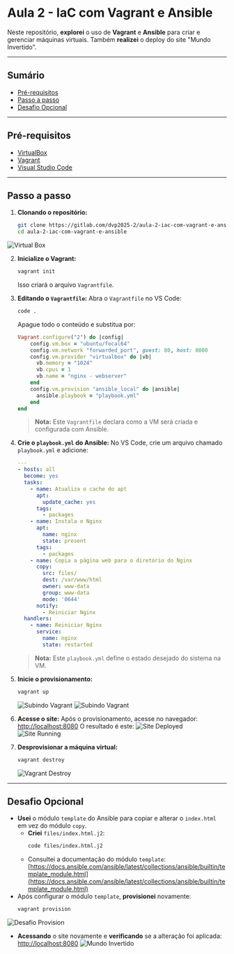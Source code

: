 # Aula 2 - IaC com Vagrant e Ansible

Neste repositório, **explorei** o uso de **Vagrant** e **Ansible** para criar e gerenciar máquinas virtuais. Também **realizei** o deploy do site "Mundo Invertido".

---

## Sumário

-   [Pré-requisitos](#pré-requisitos)
-   [Passo a passo](#passo-a-passo)
-   [Desafio Opcional](#desafio-opcional)
---

## Pré-requisitos

-   [VirtualBox](https://www.virtualbox.org/wiki/Downloads)
-   [Vagrant](https://developer.hashicorp.com/vagrant/downloads?product_intent=vagrant)
-   [Visual Studio Code](https://code.visualstudio.com)

---

## Passo a passo

1.  **Clonando o repositório:**
    ```bash
    git clone https://gitlab.com/dvp2025-2/aula-2-iac-com-vagrant-e-ansible.git
    cd aula-2-iac-com-vagrant-e-ansible
    ```
![Virtual Box](https://github.com/leonildolinck/Avanti-DevOps-Desafio-1/blob/main/screenshots/virtualbox.png)

2.  **Inicialize o Vagrant:**
    ```bash
    vagrant init
    ```
    Isso criará o arquivo `Vagrantfile`.


3.  **Editando o `Vagrantfile`:**
    Abra o `Vagrantfile` no VS Code:
    ```bash
    code .
    ```
    Apague todo o conteúdo e substitua por:
    ```ruby
    Vagrant.configure("2") do |config|
        config.vm.box = "ubuntu/focal64"
        config.vm.network "forwarded_port", guest: 80, host: 8080
        config.vm.provider "virtualbox" do |vb|
          vb.memory = "1024"
          vb.cpus = 1
          vb.name = "nginx - webserver"
        end
        config.vm.provision "ansible_local" do |ansible|
          ansible.playbook = "playbook.yml"
        end
    end
    ```
    > **Nota:** Este `Vagrantfile` declara como a VM será criada e configurada com Ansible.

4.  **Crie o `playbook.yml` do Ansible:**
    No VS Code, crie um arquivo chamado `playbook.yml` e adicione:
    ```yaml
    ---
    - hosts: all
      become: yes
      tasks:
        - name: Atualiza o cache do apt
          apt:
            update_cache: yes
          tags:
            - packages
        - name: Instala o Nginx
          apt:
            name: nginx
            state: present
          tags:
            - packages
        - name: Copia a página web para o diretório do Nginx
          copy:
            src: files/
            dest: /var/www/html
            owner: www-data
            group: www-data
            mode: '0644'
          notify:
            - Reiniciar Nginx
      handlers:
        - name: Reiniciar Nginx
          service:
            name: nginx
            state: restarted
    ```
    > **Nota:** Este `playbook.yml` define o estado desejado do sistema na VM.

5.  **Inicie o provisionamento:**
    ```bash
    vagrant up
    ```
    ![Subindo Vagrant](https://github.com/leonildolinck/Avanti-DevOps-Desafio-1/blob/main/screenshots/vagrant-up.png)
    ![Subindo Vagrant](https://github.com/leonildolinck/Avanti-DevOps-Desafio-1/blob/main/screenshots/vagrant-up2.png)

6.  **Acesse o site:**
    Após o provisionamento, acesse no navegador: [http://localhost:8080](http://localhost:8080)
    O resultado é este:
    ![Site Deployed](https://github.com/leonildolinck/Avanti-DevOps-Desafio-1/blob/main/screenshots/site-deployed.png)
    ![Site Running](https://github.com/leonildolinck/Avanti-DevOps-Desafio-1/blob/main/screenshots/site-running.png)

7.  **Desprovisionar a máquina virtual:**
    ```bash
    vagrant destroy
    ```
    ![Vagrant Destroy](https://github.com/leonildolinck/Avanti-DevOps-Desafio-1/blob/main/screenshots/vagrant-destroy.png)

---

## Desafio Opcional

-   **Usei** o módulo `template` do Ansible para copiar e alterar o `index.html` em vez do módulo `copy`.
    -   **Criei** `files/index.html.j2`:
        ```bash
        code files/index.html.j2
        ```
    -   Consultei a documentação do módulo `template`: [https://docs.ansible.com/ansible/latest/collections/ansible/builtin/template_module.html](https://docs.ansible.com/ansible/latest/collections/ansible/builtin/template_module.html)
-   Após configurar o módulo `template`, **provisionei** novamente:
    ```bash
    vagrant provision
    ```
![Desafio Provision](https://github.com/leonildolinck/Avanti-DevOps-Desafio-1/blob/main/screenshots/desafio-provision.png)    
-   **Acessando** o site novamente e **verificando** se a alteração foi aplicada: [http://localhost:8080](http://localhost:8080)
![Mundo Invertido](https://github.com/leonildolinck/Avanti-DevOps-Desafio-1/blob/main/screenshots/desafio.png)